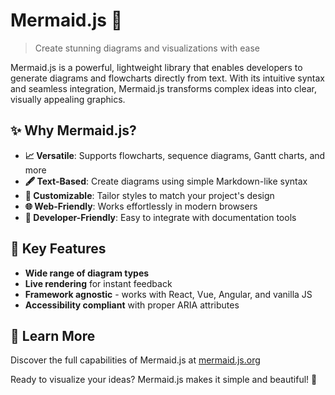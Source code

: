 # Mermaid.js 🌊

> Create stunning diagrams and visualizations with ease

Mermaid.js is a powerful, lightweight library that enables developers to generate diagrams and flowcharts directly from text. With its intuitive syntax and seamless integration, Mermaid.js transforms complex ideas into clear, visually appealing graphics.

## ✨ Why Mermaid.js?

- **📈 Versatile**: Supports flowcharts, sequence diagrams, Gantt charts, and more
- **🖋️ Text-Based**: Create diagrams using simple Markdown-like syntax
- **🎨 Customizable**: Tailor styles to match your project's design
- **🌐 Web-Friendly**: Works effortlessly in modern browsers
- **🔧 Developer-Friendly**: Easy to integrate with documentation tools

## 🌟 Key Features

- **Wide range of diagram types**
- **Live rendering** for instant feedback
- **Framework agnostic** - works with React, Vue, Angular, and vanilla JS
- **Accessibility compliant** with proper ARIA attributes

## 🔗 Learn More

Discover the full capabilities of Mermaid.js at [mermaid.js.org](https://mermaid.js.org/)

Ready to visualize your ideas? Mermaid.js makes it simple and beautiful! 💫

